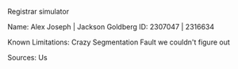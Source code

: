 Registrar simulator

Name: Alex Joseph | Jackson Goldberg
ID: 2307047 | 2316634

Known Limitations: Crazy Segmentation Fault we couldn't figure out

Sources:
Us
